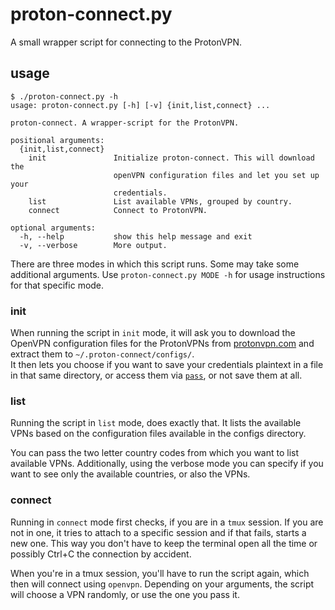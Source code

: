 # proton-connect.py
A small wrapper script for connecting to the ProtonVPN.

## usage
```
$ ./proton-connect.py -h        
usage: proton-connect.py [-h] [-v] {init,list,connect} ...

proton-connect. A wrapper-script for the ProtonVPN.

positional arguments:
  {init,list,connect}
    init               Initialize proton-connect. This will download the
                       openVPN configuration files and let you set up your
                       credentials.
    list               List available VPNs, grouped by country.
    connect            Connect to ProtonVPN.

optional arguments:
  -h, --help           show this help message and exit
  -v, --verbose        More output.
```

There are three modes in which this script runs.
Some may take some additional arguments. Use `proton-connect.py MODE -h` for usage instructions for that specific mode.

### init
When running the script in `init` mode, it will ask you to download the OpenVPN configuration files for the ProtonVPNs from [protonvpn.com][config-zips] and extract them to `~/.proton-connect/configs/`.  
It then lets you choose if you want to save your credentials plaintext in a file in that same directory, or access them via [`pass`][pass], or not save them at all.

### list
Running the script in `list` mode, does exactly that. It lists the available VPNs based on the configuration files available in the configs directory.

You can pass the two letter country codes from which you want to list available VPNs.
Additionally, using the verbose mode you can specify if you want to see only the available countries, or also the VPNs.

### connect
Running in `connect` mode first checks, if you are in a `tmux` session.
If you are not in one, it tries to attach to a specific session and if that fails, starts a new one.
This way you don't have to keep the terminal open all the time or possibly Ctrl+C the connection by accident.

When you're in a tmux session, you'll have to run the script again, which then will connect using `openvpn`.
Depending on your arguments, the script will choose a VPN randomly, or use the one you pass it.


[config-zips]: https://account.protonvpn.com/downloads
[pass]: https://www.passwordstore.org/
